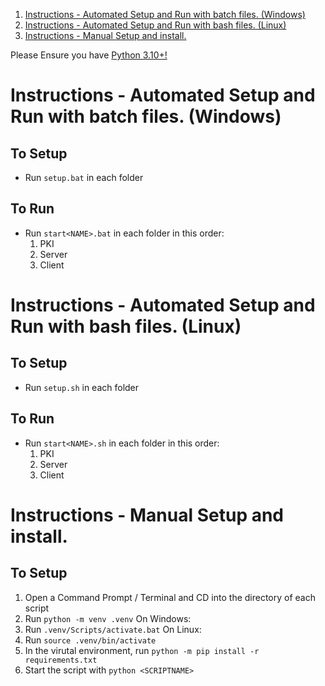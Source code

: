 1. [Instructions - Automated Setup and Run with batch files. (Windows)](#instructions---automated-setup-and-run-with-batch-files-windows)
2. [Instructions - Automated Setup and Run with bash files. (Linux)](#instructions---automated-setup-and-run-with-batch-files-linux)
3. [Instructions - Manual Setup and install.](#instructions---manual-setup-and-install)

Please Ensure you have [Python 3.10+!](https://www.python.org/downloads/release/python-3102/)

# Instructions - Automated Setup and Run with batch files. (Windows)
## To Setup
-  Run `setup.bat` in each folder

## To Run
- Run `start<NAME>.bat` in each folder in this order:
    1. PKI
    2. Server
    3. Client


# Instructions - Automated Setup and Run with bash files. (Linux)
## To Setup
-  Run `setup.sh` in each folder

## To Run
- Run `start<NAME>.sh` in each folder in this order:
    1. PKI
    2. Server
    3. Client


# Instructions - Manual Setup and install.
## To Setup
1. Open a Command Prompt / Terminal and CD into the directory of each script
2. Run `python -m venv .venv`
On Windows:
3. Run `.venv/Scripts/activate.bat`
On Linux:
3. Run `source .venv/bin/activate`
4. In the virutal environment, run `python -m pip install -r requirements.txt`
5. Start the script with `python <SCRIPTNAME>`
